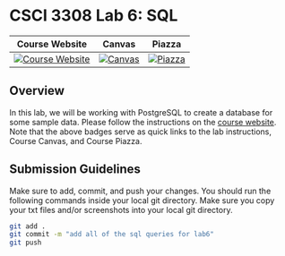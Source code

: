 # CSCI 3308 Lab 6: SQL

| Course Website | Canvas | Piazza  |
| :------------: | :----: | :-----: |
| [![Course Website](https://img.shields.io/badge/Labs-Lab1-0A4D99)](https://cub-csci-3308.herokuapp.com/Labs/lab6_postgresql/index.html) | [![Canvas](https://img.shields.io/badge/Canvas-CSCI3308-CFB87C)](https://canvas.colorado.edu/courses/80036) | [![Piazza](https://img.shields.io/badge/-Piazza-3e7aab)](https://piazza.com/class/kxp8llicx7p60)


## Overview
In this lab, we will be working with PostgreSQL to create a database for some sample data. Please follow the instructions on the [course website](https://cub-csci-3308.herokuapp.com/Labs/lab6_postgresql/index.html). Note that the above badges serve as quick links to the lab instructions, Course Canvas, and Course Piazza. 

## Submission Guidelines
Make sure to add, commit, and push your changes. You should run the following commands inside your local git directory. Make sure you copy your txt files and/or screenshots into your local git directory.

```bash
git add .
git commit -m "add all of the sql queries for lab6"
git push
```
